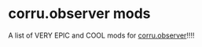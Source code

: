 # corru.observer mods

A list of VERY EPIC and COOL mods for [corru.observer](https://corru.observer)!!!!
